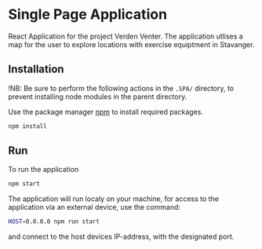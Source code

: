 # Single Page Application

React Application for the project Verden Venter.
The application utlises a map for the user to explore locations with exercise equiptment in Stavanger. 

## Installation
!NB: Be sure to perform the following actions in the `.SPA/` directory, to prevent installing node modules in the parent directory.


Use the package manager [npm](https://www.npmjs.com/) to install required packages.

```bash
npm install
```

## Run

To run the application
```bash
npm start
```

The application will run localy on your machine, for access to the application via an external device, use the command:
```bash
HOST=0.0.0.0 npm run start
```
and connect to the host devices IP-address, with the designated port.
